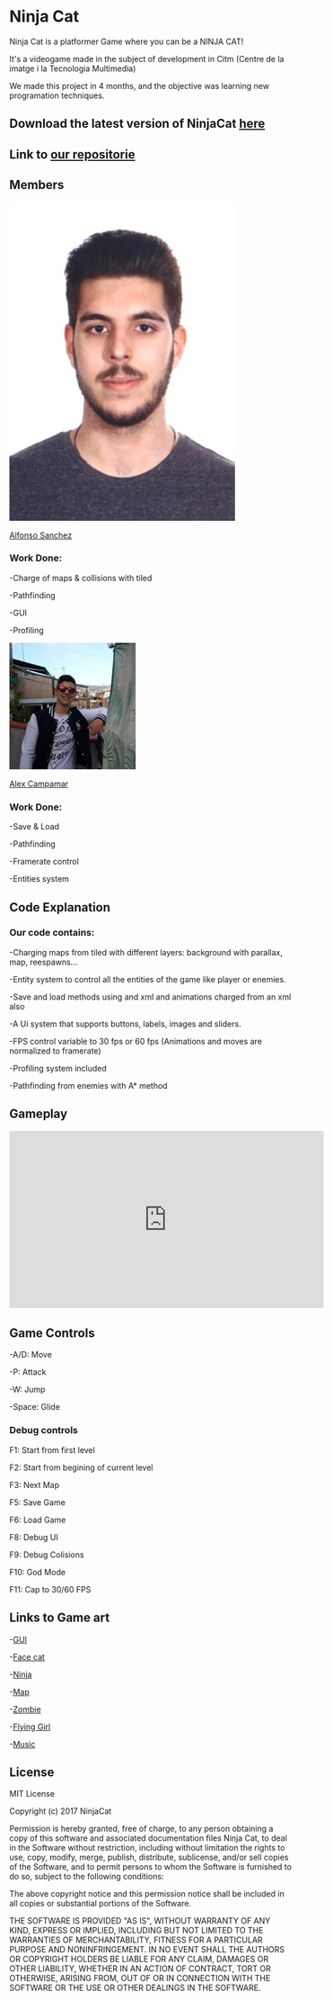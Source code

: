 # Ninja Cat

Ninja Cat is a platformer Game where you can be a NINJA CAT!

It's a videogame made in the subject of development in Citm (Centre de la imatge i la Tecnologia Multimedia)

We made this project in 4 months, and the objective was learning new programation techniques.

## Download the latest version of NinjaCat [here](https://github.com/Acaree/NinjaCat/releases)

## Link to [our repositorie](https://github.com/Acaree/NinjaCat)

## Members

![](foto_carnet.jpg)

[Alfonso Sanchez](https://github.com/AlfonsoSanchez)
### Work Done:

-Charge of maps & collisions with tiled

-Pathfinding

-GUI

-Profiling

![](foto.jpg)

[Alex Campamar](https://github.com/Acaree)
### Work Done:

-Save & Load

-Pathfinding

-Framerate control

-Entities system 

## Code Explanation

### Our code contains:

-Charging maps from tiled with different layers: background with parallax, map, reespawns...

-Entity system to control all the entities of the game like player or enemies.

-Save and load methods using and xml and animations charged from an xml also

-A Ui system that supports buttons, labels, images and sliders.

-FPS control variable to 30 fps or 60 fps (Animations and moves are normalized to framerate)

-Profiling system included

-Pathfinding from enemies with A* method

## Gameplay

<iframe width="560" height="315" src="https://www.youtube.com/embed/HeRESgrKg3Q" frameborder="0" gesture="media" allow="encrypted-media" allowfullscreen></iframe>


## Game Controls

-A/D: Move

-P: Attack

-W: Jump

-Space: Glide

### Debug controls

F1: Start from first level

F2: Start from begining of current level

F3: Next Map

F5: Save Game

F6: Load Game

F8: Debug UI

F9: Debug Colisions

F10: God Mode

F11: Cap to 30/60 FPS

## Links to Game art

-[GUI](https://www.gameart2d.com/free-game-gui.html)

-[Face cat](http://www.gameart2d.com/cat-and-dog-free-sprites.html)	

-[Ninja](http://www.gameart2d.com/ninja-adventure---free-sprites.html)

-[Map](http://www.gameart2d.com/free-platformer-game-tileset.html)

-[Zombie](http://www.gameart2d.com/the-zombies-free-sprites.html)

-[Flying Girl](http://www.gameart2d.com/ninja-girl---free-sprites.html)

-[Music](https://www.youtube.com/watch?v=mwIvDKxcO4g)

## License

MIT License

Copyright (c) 2017 NinjaCat

Permission is hereby granted, free of charge, to any person obtaining a copy
of this software and associated documentation files Ninja Cat, to deal
in the Software without restriction, including without limitation the rights
to use, copy, modify, merge, publish, distribute, sublicense, and/or sell
copies of the Software, and to permit persons to whom the Software is
furnished to do so, subject to the following conditions:

The above copyright notice and this permission notice shall be included in all
copies or substantial portions of the Software.

THE SOFTWARE IS PROVIDED "AS IS", WITHOUT WARRANTY OF ANY KIND, EXPRESS OR
IMPLIED, INCLUDING BUT NOT LIMITED TO THE WARRANTIES OF MERCHANTABILITY,
FITNESS FOR A PARTICULAR PURPOSE AND NONINFRINGEMENT. IN NO EVENT SHALL THE
AUTHORS OR COPYRIGHT HOLDERS BE LIABLE FOR ANY CLAIM, DAMAGES OR OTHER
LIABILITY, WHETHER IN AN ACTION OF CONTRACT, TORT OR OTHERWISE, ARISING FROM,
OUT OF OR IN CONNECTION WITH THE SOFTWARE OR THE USE OR OTHER DEALINGS IN THE
SOFTWARE.	


